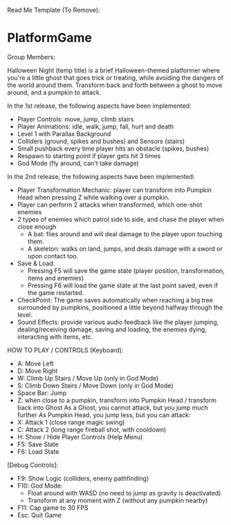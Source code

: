 Read Me Template (To Remove):
# PlatformGame

Group Members: 

Halloween Night (temp title) is a brief Halloween-themed platformer where you're a little ghost that goes trick or treating, while avoiding the dangers of the world around them. Transform back and forth between a ghost to move around, and a pumpkin to attack.

In the 1st release, the following aspects have been implemented:
- Player Controls: move, jump, climb stairs
- Player Animations: idle, walk, jump, fall, hurt and death
- Level 1 with Parallax Background
- Colliders (ground, spikes and bushes) and Sensors (stairs)
- Small pushback every time player hits an obstacle (spikes, bushes)
- Respawn to starting point if player gets hit 3 times
- God Mode (fly around, can't take damage)

In the 2nd release, the following aspects have been implemented:
- Player Transformation Mechanic: player can transform into Pumpkin Head when pressing Z while walking over a pumpkin.
- Player can perform 2 attacks when transformed, which one-shot enemies
- 2 types of enemies which patrol side to side, and chase the player when close enough
   - A bat: flies around and will deal damage to the player upon touching them.
   - A skeleton: walks on land, jumps, and deals damage with a sword or upon contact too.
- Save & Load:
   - Pressing F5 will save the game state (player position, transformation, items and enemies) 
   - Pressing F6 will load the game state at the last point saved, even if the game restarted.
- CheckPoint: The game saves automatically when reaching a big tree surrounded by pumpkins, positioned a little beyond halfway through the level.
- Sound Effects: provide various audio feedback like the player jumping, dealing/receiving damage, saving and loading, the enemies dying, interacting with items, etc.


HOW TO PLAY / CONTROLS (Keyboard):
- A: Move Left
- D: Move Right
- W: Climb Up Stairs / Move Up (only in God Mode)
- S: Climb Down Stairs / Move Down (only in God Mode)
- Space Bar: Jump
- Z: when close to a pumpkin, transform into Pumpkin Head / transform back into Ghost 
As a Ghost, you cannot attack, but you jump much further
As Pumpkin Head, you jump less, but you can attack: 
- X: Attack 1 (close range magic swing)
- C: Attack 2 (long range fireball shot, with cooldown)
- H: Show / Hide Player Controls (Help Menu)
- F5: Save State
- F6: Load State

[Debug Controls]:
- F9: Show Logic (colliders, enemy pathfinding)
- F10: God Mode: 
   - Float around with WASD (no need to jump as gravity is deactivated) 
   - Transform at any moment with Z (without any pumpkin nearby)
- F11: Cap game to 30 FPS
- Esc: Quit Game

